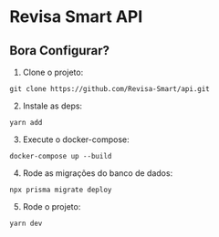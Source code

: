 # Revisa Smart API

## Bora Configurar?

1. Clone o projeto:
```
git clone https://github.com/Revisa-Smart/api.git
```

2. Instale as deps:
```
yarn add
```

3. Execute o docker-compose:
```
docker-compose up --build
```

4. Rode as migrações do banco de dados:
```
npx prisma migrate deploy
```

5. Rode o projeto:
```
yarn dev
```